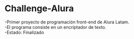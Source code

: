 <h1>Challenge-Alura</h1>
-Primer proyecto de programación front-end de Alura Latam. <br>
-El programa consiste en un encriptador de texto.<br>
-Estado: Finalizado
